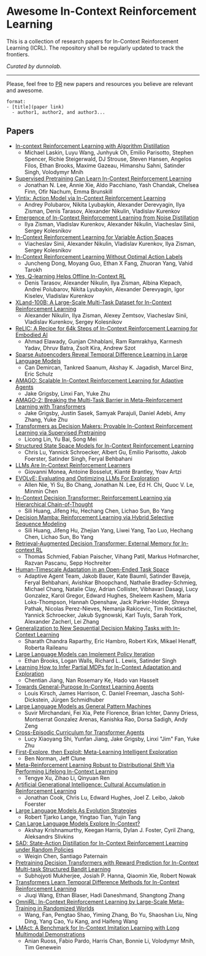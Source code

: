 # Awesome In-Context Reinforcement Learning 

This is a collection of research papers for In-Context Reinforcement Learning (ICRL). The repository shall be regularly updated to track the frontiers.

_Curated by dunnolab._

-----
Please, feel free to [PR](https://github.com/dunnolab/awesome-in-context-rl/pulls) new papers and resources you believe are relevant and awesome.
```
format:
- [title](paper link)
  - author1, author2, and author3...
```

## Papers
- [In-context Reinforcement Learning with Algorithm Distillation](https://arxiv.org/abs/2210.14215)
  - Michael Laskin, Luyu Wang, Junhyuk Oh, Emilio Parisotto, Stephen Spencer, Richie Steigerwald, DJ Strouse, Steven Hansen, Angelos Filos, Ethan Brooks, Maxime Gazeau, Himanshu Sahni, Satinder Singh, Volodymyr Mnih
- [Supervised Pretraining Can Learn In-Context Reinforcement Learning](https://arxiv.org/abs/2306.14892)
  - Jonathan N. Lee, Annie Xie, Aldo Pacchiano, Yash Chandak, Chelsea Finn, Ofir Nachum, Emma Brunskill
- [Vintix: Action Model via In-Context Reinforcement Learning](https://arxiv.org/abs/2501.19400)
  - Andrey Polubarov, Nikita Lyubaykin, Alexander Derevyagin, Ilya Zisman, Denis Tarasov, Alexander Nikulin, Vladislav Kurenkov
- [Emergence of In-Context Reinforcement Learning from Noise Distillation](https://arxiv.org/abs/2312.12275)
  - Ilya Zisman, Vladislav Kurenkov, Alexander Nikulin, Viacheslav Sinii, Sergey Kolesnikov 
- [In-Context Reinforcement Learning for Variable Action Spaces](https://arxiv.org/abs/2312.13327)
  - Viacheslav Sinii, Alexander Nikulin, Vladislav Kurenkov, Ilya Zisman, Sergey Kolesnikov
- [In-Context Reinforcement Learning Without Optimal Action Labels](https://openreview.net/forum?id=8Dey9wo2qA)
  - Juncheng Dong, Moyang Guo, Ethan X Fang, Zhuoran Yang, Vahid Tarokh
- [Yes, Q-learning Helps Offline In-Context RL](https://arxiv.org/abs/2502.17666)
  - Denis Tarasov, Alexander Nikulin, Ilya Zisman, Albina Klepach, Andrei Polubarov, Nikita Lyubaykin, Alexander Derevyagin, Igor Kiselev, Vladislav Kurenkov
- [XLand-100B: A Large-Scale Multi-Task Dataset for In-Context Reinforcement Learning](https://arxiv.org/abs/2406.08973)
  - Alexander Nikulin, Ilya Zisman, Alexey Zemtsov, Viacheslav Sinii, Vladislav Kurenkov, Sergey Kolesnikov
- [ReLIC: A Recipe for 64k Steps of In-Context Reinforcement Learning for Embodied AI](https://arxiv.org/abs/2410.02751)
  - Ahmad Elawady, Gunjan Chhablani, Ram Ramrakhya, Karmesh Yadav, Dhruv Batra, Zsolt Kira, Andrew Szot
- [Sparse Autoencoders Reveal Temporal Difference Learning in Large Language Models](https://arxiv.org/abs/2410.01280)
  - Can Demircan, Tankred Saanum, Akshay K. Jagadish, Marcel Binz, Eric Schulz
- [AMAGO: Scalable In-Context Reinforcement Learning for Adaptive Agents](https://arxiv.org/abs/2310.09971)
  - Jake Grigsby, Linxi Fan, Yuke Zhu
- [AMAGO-2: Breaking the Multi-Task Barrier in Meta-Reinforcement Learning with Transformers](https://arxiv.org/abs/2411.11188)
  - Jake Grigsby, Justin Sasek, Samyak Parajuli, Daniel Adebi, Amy Zhang, Yuke Zhu
- [Transformers as Decision Makers: Provable In-Context Reinforcement Learning via Supervised Pretraining](https://arxiv.org/abs/2310.08566)
  - Licong Lin, Yu Bai, Song Mei
- [Structured State Space Models for In-Context Reinforcement Learning](https://arxiv.org/abs/2303.03982)
  - Chris Lu, Yannick Schroecker, Albert Gu, Emilio Parisotto, Jakob Foerster, Satinder Singh, Feryal Behbahani
- [LLMs Are In-Context Reinforcement Learners](https://arxiv.org/abs/2410.05362)
  - Giovanni Monea, Antoine Bosselut, Kianté Brantley, Yoav Artzi
- [EVOLvE: Evaluating and Optimizing LLMs For Exploration](https://arxiv.org/abs/2410.06238)
  - Allen Nie, Yi Su, Bo Chang, Jonathan N. Lee, Ed H. Chi, Quoc V. Le, Minmin Chen
- [In-Context Decision Transformer: Reinforcement Learning via Hierarchical Chain-of-Thought](https://arxiv.org/abs/2405.20692)
  - Sili Huang, Jifeng Hu, Hechang Chen, Lichao Sun, Bo Yang
- [Decision Mamba: Reinforcement Learning via Hybrid Selective Sequence Modeling](https://arxiv.org/abs/2406.00079)
  - Sili Huang, Jifeng Hu, Zhejian Yang, Liwei Yang, Tao Luo, Hechang Chen, Lichao Sun, Bo Yang
- [Retrieval-Augmented Decision Transformer: External Memory for In-context RL](https://arxiv.org/abs/2410.07071)
  - Thomas Schmied, Fabian Paischer, Vihang Patil, Markus Hofmarcher, Razvan Pascanu, Sepp Hochreiter
- [Human-Timescale Adaptation in an Open-Ended Task Space](https://arxiv.org/abs/2301.07608)
  - Adaptive Agent Team, Jakob Bauer, Kate Baumli, Satinder Baveja, Feryal Behbahani, Avishkar Bhoopchand, Nathalie Bradley-Schmieg, Michael Chang, Natalie Clay, Adrian Collister, Vibhavari Dasagi, Lucy Gonzalez, Karol Gregor, Edward Hughes, Sheleem Kashem, Maria Loks-Thompson, Hannah Openshaw, Jack Parker-Holder, Shreya Pathak, Nicolas Perez-Nieves, Nemanja Rakicevic, Tim Rocktäschel, Yannick Schroecker, Jakub Sygnowski, Karl Tuyls, Sarah York, Alexander Zacherl, Lei Zhang
- [Generalization to New Sequential Decision Making Tasks with In-Context Learning](https://arxiv.org/abs/2312.03801)
  - Sharath Chandra Raparthy, Eric Hambro, Robert Kirk, Mikael Henaff, Roberta Raileanu
- [Large Language Models can Implement Policy Iteration](https://arxiv.org/abs/2210.03821)
  - Ethan Brooks, Logan Walls, Richard L. Lewis, Satinder Singh
- [Learning How to Infer Partial MDPs for In-Context Adaptation and Exploration](https://arxiv.org/abs/2302.04250)
  - Chentian Jiang, Nan Rosemary Ke, Hado van Hasselt
- [Towards General-Purpose In-Context Learning Agents](https://openreview.net/forum?id=zDTqQVGgzH)
  - Louis Kirsch, James Harrison, C. Daniel Freeman, Jascha Sohl-Dickstein, Jürgen Schmidhuber
- [Large Language Models as General Pattern Machines](https://arxiv.org/abs/2307.04721)
  - Suvir Mirchandani, Fei Xia, Pete Florence, Brian Ichter, Danny Driess, Montserrat Gonzalez Arenas, Kanishka Rao, Dorsa Sadigh, Andy Zeng
- [Cross-Episodic Curriculum for Transformer Agents](https://arxiv.org/abs/2310.08549)
  - Lucy Xiaoyang Shi, Yunfan Jiang, Jake Grigsby, Linxi "Jim" Fan, Yuke Zhu
- [First-Explore, then Exploit: Meta-Learning Intelligent Exploration](https://arxiv.org/abs/2307.02276)
  - Ben Norman, Jeff Clune
- [Meta-Reinforcement Learning Robust to Distributional Shift Via Performing Lifelong In-Context Learning](https://proceedings.mlr.press/v235/xu24o.html)
  - Tengye Xu, Zihao Li, Qinyuan Ren
- [Artificial Generational Intelligence: Cultural Accumulation in Reinforcement Learning](https://arxiv.org/abs/2406.00392)
  - Jonathan Cook, Chris Lu, Edward Hughes, Joel Z. Leibo, Jakob Foerster
- [Large Language Models As Evolution Strategies](https://arxiv.org/abs/2402.18381)
  - Robert Tjarko Lange, Yingtao Tian, Yujin Tang
- [Can Large Language Models Explore In-Context?](https://arxiv.org/abs/2403.15371)
  - Akshay Krishnamurthy, Keegan Harris, Dylan J. Foster, Cyril Zhang, Aleksandrs Slivkins
- [SAD: State-Action Distillation for In-Context Reinforcement Learning under Random Policies](https://arxiv.org/abs/2410.19982)
  - Weiqin Chen, Santiago Paternain
- [Pretraining Decision Transformers with Reward Prediction for In-Context Multi-task Structured Bandit Learning](https://arxiv.org/abs/2406.05064)
  - Subhojyoti Mukherjee, Josiah P. Hanna, Qiaomin Xie, Robert Nowak
- [Transformers Learn Temporal Difference Methods for In-Context Reinforcement Learning](https://arxiv.org/abs/2405.13861)
  - Jiuqi Wang, Ethan Blaser, Hadi Daneshmand, Shangtong Zhang
- [OmniRL: In-Context Reinforcement Learning by Large-Scale Meta-Training in Randomized Worlds](https://arxiv.org/abs/2502.02869)
  - Wang, Fan, Pengtao Shao, Yiming Zhang, Bo Yu, Shaoshan Liu, Ning Ding, Yang Cao, Yu Kang, and Haifeng Wang
- [LMAct: A Benchmark for In-Context Imitation Learning with Long Multimodal Demonstrations](https://arxiv.org/abs/2412.01441)
  - Anian Ruoss, Fabio Pardo, Harris Chan, Bonnie Li, Volodymyr Mnih, Tim Genewein
